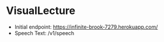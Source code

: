 # VisualLecture

* Initial endpoint:  https://infinite-brook-7279.herokuapp.com/
* Speech Text:  /v1/speech
